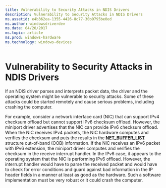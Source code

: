```yaml
---
title: Vulnerability to Security Attacks in NDIS Drivers
description: Vulnerability to Security Attacks in NDIS Drivers
ms.assetid: e4b362ea-1355-4426-8c77-30b9795be0ed
ms.author: windowsdriverdev
ms.date: 04/20/2017
ms.topic: article
ms.prod: windows-hardware
ms.technology: windows-devices
---
```


# Vulnerability to Security Attacks in NDIS Drivers





If an NDIS driver parses and interprets packet data, the driver and the operating system might be vulnerable to security attacks. Some of these attacks could be started remotely and cause serious problems, including crashing the computer.

For example, consider a network interface card (NIC) that can support IPv4 checksum offload but cannot support IPv6 checksum offload. However, the miniport driver advertises that the NIC can provide IPv6 checksum offload. When the NIC receives IPv4 packets, the NIC hardware computes and verifies the checksum and puts the results in the [**NET\_BUFFER\_LIST**](https://msdn.microsoft.com/library/windows/hardware/ff568388) structure out-of-band (OOB) information. If the NIC receives an IPv6 packet with IPv6 extension, the miniport driver computes and verifies the checksum in the receive interrupt handler. In the IPv6 case, it appears to the operating system that the NIC is performing IPv6 offload. However, the interrupt handler would have to parse the received packet and would have to check for error conditions and guard against bad information in the IP header fields in a manner at least as good as the hardware. Such a software implementation must be very robust or it could crash the computer.

 

 





